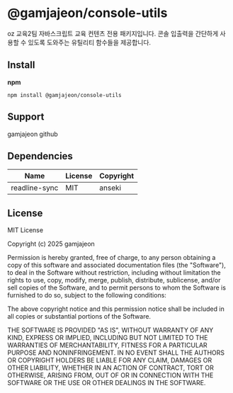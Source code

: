 # @gamjajeon/console-utils
<span>oz 교육2팀 자바스크립트 교육 컨텐츠 전용 패키지입니다. 콘솔 입출력을 간단하게 사용할 수 있도록 도와주는 유틸리티 함수들을 제공합니다.</span>

## Install
**npm**
```
npm install @gamjajeon/console-utils
```

## Support
gamjajeon github

## Dependencies

|Name|License|Copyright|
|------|---|---|
|readline-sync|MIT|anseki|

## License
MIT License

Copyright (c) 2025 gamjajeon
     
Permission is hereby granted, free of charge, to any person obtaining a copy
of this software and associated documentation files (the "Software"), to deal
in the Software without restriction, including without limitation the rights
to use, copy, modify, merge, publish, distribute, sublicense, and/or sell
copies of the Software, and to permit persons to whom the Software is
furnished to do so, subject to the following conditions:
     
The above copyright notice and this permission notice shall be included in all
copies or substantial portions of the Software.
     
THE SOFTWARE IS PROVIDED "AS IS", WITHOUT WARRANTY OF ANY KIND, EXPRESS OR
IMPLIED, INCLUDING BUT NOT LIMITED TO THE WARRANTIES OF MERCHANTABILITY,
FITNESS FOR A PARTICULAR PURPOSE AND NONINFRINGEMENT. IN NO EVENT SHALL THE
AUTHORS OR COPYRIGHT HOLDERS BE LIABLE FOR ANY CLAIM, DAMAGES OR OTHER
LIABILITY, WHETHER IN AN ACTION OF CONTRACT, TORT OR OTHERWISE, ARISING FROM,
OUT OF OR IN CONNECTION WITH THE SOFTWARE OR THE USE OR OTHER DEALINGS IN THE
SOFTWARE.

